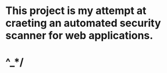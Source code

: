 # This project is my attempt at craeting an automated security scanner for web applications. 

# \^_*/
